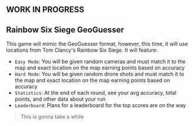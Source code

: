 ## WORK IN PROGRESS
## Rainbow Six Siege GeoGuesser

This game will mimic the GeoGuesser format, however, this time, it will use locations from Tom Clancy's Rainbow Six Siege. It will feature:

- `Easy Mode`: You will be given random cameras and must match it to the map and exact location on the map earning points based on accuracy 
- `Hard Mode`: You will be given random drone shots and must match it to the map and exact location on the map earning points based on accuracy 
- `Statistics`: At the end of each round, see your avg accuracy, total points, and other data about your run
- `Leaderboard`: Plans for a leaderboard for the top scores are on the way

> This is gonna take a while